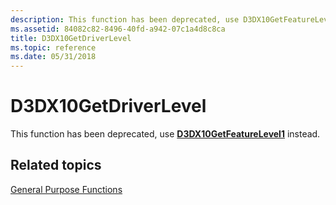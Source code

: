 ```yaml
---
description: This function has been deprecated, use D3DX10GetFeatureLevel1 instead.
ms.assetid: 84082c82-8496-40fd-a942-07c1a4d8c8ca
title: D3DX10GetDriverLevel
ms.topic: reference
ms.date: 05/31/2018
---
```


# D3DX10GetDriverLevel

This function has been deprecated, use [**D3DX10GetFeatureLevel1**](d3dx10getfeaturelevel1.md) instead.

## Related topics

<dl> <dt>

[General Purpose Functions](d3d10-graphics-reference-d3dx10-functions-general-purpose.md)
</dt> </dl>

 

 




